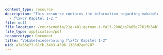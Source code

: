 ```yaml
---
content_type: resource
description: "This resource contains the information regarding vokabelwiederholung\
  \ f\xFCr Kapitel 1-2."
file: null
file_location: /coursemedia/21g-401-german-i-fall-2008/a7a65e7761fb34b345961385d2ae0207_MIT21G_401F08_vo_ka1_2.pdf
file_type: application/pdf
resourcetype: Document
title: "Vokabelwiederholung f\xFCr Kapitel 1-2"
uid: a7a65e77-61fb-34b3-4596-1385d2ae0207
---
```

